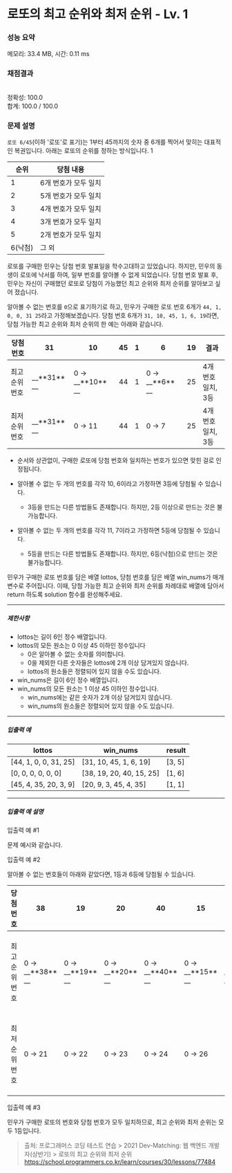 # 로또의 최고 순위와 최저 순위 - Lv. 1

### 성능 요약

메모리: 33.4 MB, 시간: 0.11 ms

### 채점결과

<br/>정확성: 100.0<br/>합계: 100.0 / 100.0

### 문제 설명

<p><code>로또 6/45</code>(이하 '로또'로 표기)는 1부터 45까지의 숫자 중 6개를 찍어서 맞히는 대표적인 복권입니다. 아래는 로또의 순위를 정하는 방식입니다. 1</p>

<table class="table">
  <thead>
    <tr>
      <th>순위</th>
      <th>당첨 내용</th>
    </tr>
  </thead>
  <tbody>	
    <tr>
      <td>1</td>
      <td>6개 번호가 모두 일치</td>
    </tr>
    <tr>
      <td>2</td>
      <td>5개 번호가 모두 일치</td>
    </tr>
    <tr>
      <td>3</td>
      <td>4개 번호가 모두 일치</td>
    </tr>
    <tr>
      <td>4</td>
      <td>3개 번호가 모두 일치</td>
    </tr>
    <tr>
      <td>5</td>
      <td>2개 번호가 모두 일치</td>
    </tr>
    <tr>
      <td>6(낙첨)</td>
      <td>그 외</td>
    </tr>
  </tbody>
</table>

<p>로또를 구매한 민우는 당첨 번호 발표일을 학수고대하고 있었습니다. 하지만, 민우의 동생이 로또에 낙서를 하여, 일부 번호를 알아볼 수 없게 되었습니다. 당첨 번호 발표 후, 민우는 자신이 구매했던 로또로 당첨이 가능했던 최고 순위와 최저 순위를 알아보고 싶어 졌습니다.</p>

<p>알아볼 수 없는 번호를 <code>0</code>으로 표기하기로 하고, 민우가 구매한 로또 번호 6개가 <code>44, 1, 0, 0, 31 25</code>라고 가정해보겠습니다. 당첨 번호 6개가 <code>31, 10, 45, 1, 6, 19</code>라면, 당첨 가능한 최고 순위와 최저 순위의 한 예는 아래와 같습니다.</p>

<table class="table">
  <thead>
    <tr>
      <th>당첨 번호</th>
      <th>31</th>
      <th>10</th>
      <th>45</th>
      <th>1</th>
      <th>6</th>
      <th>19</th>
      <th>결과</th>
    </tr>
  </thead>
  <tbody>	
    <tr>
      <td>최고 순위 번호</td>
      <td> __**31** __</td>
      <td>0 →  __**10** __</td>
      <td>44</td>
      <td>1</td>
      <td>0 →  __**6** __</td>
      <td>25</td>
      <td>4개 번호 일치, 3등</td>
    </tr>
    <tr>
      <td>최저 순위 번호</td>
      <td> __**31** __</td>
      <td>0 → 11</td>
      <td>44</td>
      <td>1</td>
      <td>0 → 7</td>
      <td>25</td>
      <td>4개 번호 일치, 3등</td>
    </tr>
  </tbody>
</table>

+ 순서와 상관없이, 구매한 로또에 당첨 번호와 일치하는 번호가 있으면 맞힌 걸로 인정됩니다.

+ 알아볼 수 없는 두 개의 번호를 각각 10, 6이라고 가정하면 3등에 당첨될 수 있습니다.

  * 3등을 만드는 다른 방법들도 존재합니다. 하지만, 2등 이상으로 만드는 것은 불가능합니다.

+ 알아볼 수 없는 두 개의 번호를 각각 11, 7이라고 가정하면 5등에 당첨될 수 있습니다.

  * 5등을 만드는 다른 방법들도 존재합니다. 하지만, 6등(낙첨)으로 만드는 것은 불가능합니다.

<p>민우가 구매한 로또 번호를 담은 배열 lottos, 당첨 번호를 담은 배열 win_nums가 매개변수로 주어집니다. 이때, 당첨 가능한 최고 순위와 최저 순위를 차례대로 배열에 담아서 return 하도록 solution 함수를 완성해주세요.</p>

<hr>

<h5>제한사항</h5>

+ lottos는 길이 6인 정수 배열입니다.
+ lottos의 모든 원소는 0 이상 45 이하인 정수입니다
  * 0은 알아볼 수 없는 숫자를 의미합니다.
  * 0을 제외한 다른 숫자들은 lottos에 2개 이상 담겨있지 않습니다.
  * lottos의 원소들은 정렬되어 있지 않을 수도 있습니다.
+ win_nums은 길이 6인 정수 배열입니다.
+ win_nums의 모든 원소는 1 이상 45 이하인 정수입니다.
  * win_nums에는 같은 숫자가 2개 이상 담겨있지 않습니다.
  * win_nums의 원소들은 정렬되어 있지 않을 수도 있습니다.

<hr>

<h5>입출력 예</h5>

<table class="table">
  <thead>
    <tr>
      <th>lottos</th>
      <th>win_nums</th>
      <th>result</th>
    </tr>
  </thead>
  <tbody>	
    <tr>
      <td>[44, 1, 0, 0, 31, 25]</td>
      <td>[31, 10, 45, 1, 6, 19]</td>
      <td>[3, 5]</td>
    </tr>
    <tr>
      <td>[0, 0, 0, 0, 0, 0]</td>
      <td>[38, 19, 20, 40, 15, 25]</td>
      <td>[1, 6]</td>
    </tr>
    <tr>
      <td>[45, 4, 35, 20, 3, 9]</td>
      <td>[20, 9, 3, 45, 4, 35]</td>
      <td>[1, 1]</td>
    </tr>
  </tbody>
</table>

<hr>

<h5>입출력 예 설명</h5>

<p>입출력 예 #1</p>

<p>문제 예시와 같습니다.</p>

<p>입출력 예 #2</p>

<p>알아볼 수 없는 번호들이 아래와 같았다면, 1등과 6등에 당첨될 수 있습니다.</p>

<table class="table">
  <thead>
    <tr>
      <th>당첨 번호</th>
      <th>38</th>
      <th>19</th>
      <th>20</th>
      <th>40</th>
      <th>15</th>
      <th>25</th>
      <th>결과</th>
    </tr>
  </thead>
  <tbody>	
    <tr>
      <td>최고 순위 번호</td>
      <td>0 →  __**38** __</td>
      <td>0 →  __**19** __</td>
      <td>0 →  __**20** __</td>
      <td>0 →  __**40** __</td>
      <td>0 →  __**15** __</td>
      <td>0 →  __**25** __</td>
      <td>6개 번호 일치, 1등</td>
    </tr>
    <tr>
      <td>최저 순위 번호</td>
      <td>0 → 21</td>
      <td>0 → 22</td>
      <td>0 → 23</td>
      <td>0 → 24</td>
      <td>0 → 26</td>
      <td>0 → 27</td>
      <td>0개 번호 일치, 3등</td>
    </tr>
  </tbody>
</table>

<p>입출력 예 #3</p>

<p>민우가 구매한 로또의 번호와 당첨 번호가 모두 일치하므로, 최고 순위와 최저 순위는 모두 1등입니다.</p>


> 출처: 프로그래머스 코딩 테스트 연습 > 2021 Dev-Matching: 웹 백엔드 개발자(상반기) > 로또의 최고 순위와 최저 순위 https://school.programmers.co.kr/learn/courses/30/lessons/77484
